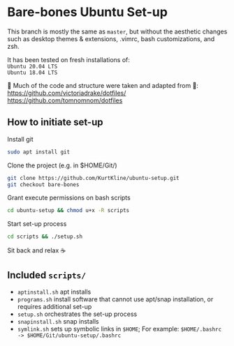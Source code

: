# Bare-bones Ubuntu Set-up
This branch is mostly the same as `master`, but without the aesthetic changes such as desktop themes & extensions, .vimrc, bash customizations, and zsh.

It has been tested on fresh installations of:  
`Ubuntu 20.04 LTS`  
`Ubuntu 18.04 LTS`

🙌 Much of the code and structure were taken and adapted from 🙌:  
https://github.com/victoriadrake/dotfiles/  
https://github.com/tomnomnom/dotfiles

## How to initiate set-up
Install git  
```sh
sudo apt install git
```

Clone the project (e.g. in $HOME/Git/)
```sh
git clone https://github.com/KurtKline/ubuntu-setup.git
git checkout bare-bones 
```

Grant execute permissions on bash scripts  
```sh
cd ubuntu-setup && chmod u+x -R scripts
```

Start set-up process  
```sh
cd scripts && ./setup.sh
```

Sit back and relax ☕

## Included `scripts/`
- `aptinstall.sh` apt installs
- `programs.sh` install software that cannot use apt/snap installation, or requires additional set-up
- `setup.sh` orchestrates the set-up process
- `snapinstall.sh` snap installs
- `symlink.sh` sets up symbolic links in `$HOME`; For example: `$HOME/.bashrc -> $HOME/Git/ubuntu-setup/.bashrc`
